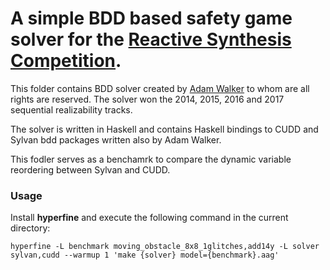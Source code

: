 # A simple BDD based safety game solver for the [Reactive Synthesis Competition](http://www.syntcomp.org/).

This folder contains BDD solver created by [Adam Walker](https://github.com/adamwalker) to whom are all rights are reserved. The solver won the 2014, 2015, 2016 and 2017 sequential realizability tracks.

The solver is written in Haskell and contains Haskell bindings to CUDD and Sylvan bdd packages written also by Adam Walker.

This fodler serves as a benchamrk to compare the dynamic variable reordering between Sylvan and CUDD.

### Usage
Install **hyperfine** and execute the following command in the current directory:
```shell
hyperfine -L benchmark moving_obstacle_8x8_1glitches,add14y -L solver sylvan,cudd --warmup 1 'make {solver} model={benchmark}.aag'
```
